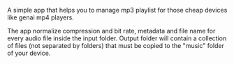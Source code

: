 A simple app that helps you to manage mp3 playlist for those cheap devices like genai mp4 players.

The app normalize compression and bit rate, metadata and file name for every audio file inside the input folder.
Output folder will contain a collection of files (not separated by folders) that must be copied to the "music" folder of your device.